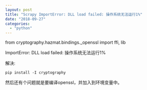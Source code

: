 ```yaml
---
layout: post
title: "Scrapy ImportError: DLL load failed: 操作系统无法运行1%"
date: "2018-09-27"
categories: 
  - "python"
---
```


from cryptography.hazmat.bindings.\_openssl import ffi, lib

ImportError: DLL load failed: 操作系统无法运行1%

解决:

`pip install -I cryptography`

然后还有个问题就是要编译openssl，并加入到环境变量中。
